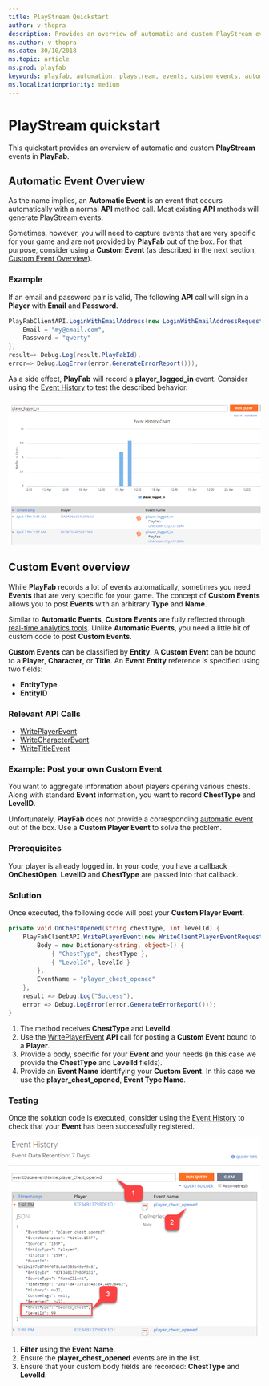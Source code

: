 ```yaml
---
title: PlayStream Quickstart
author: v-thopra
description: Provides an overview of automatic and custom PlayStream events in PlayFab.
ms.author: v-thopra
ms.date: 30/10/2018
ms.topic: article
ms.prod: playfab
keywords: playfab, automation, playstream, events, custom events, automatic events
ms.localizationpriority: medium
---
```


# PlayStream quickstart

This quickstart provides an overview of automatic and custom **PlayStream** events in **PlayFab**.

## Automatic Event Overview

As the name implies, an **Automatic Event** is an event that occurs automatically with a normal **API** method call. Most existing **API** methods will generate PlayStream events.

Sometimes, however, you will need to capture events that are very specific for your game and are not provided by **PlayFab** out of the box. For that purpose, consider using a **Custom Event** (as described in the next section, [Custom Event Overview](#custom-event-overview)).

### Example

If an email and password pair is valid, The following **API** call will sign in a **Player** with **Email** and **Password**.

```csharp
PlayFabClientAPI.LoginWithEmailAddress(new LoginWithEmailAddressRequest() {
    Email = "my@email.com",
    Password = "qwerty"
}, 
result=> Debug.Log(result.PlayFabId), 
error=> Debug.LogError(error.GenerateErrorReport()));
```

As a side effect, **PlayFab** will record a **player_logged_in** event. Consider using the [Event History](event-history.md) to test the described behavior.

![Game Manager - Event History Chart](media/tutorials/game-manager-event-history-chart.png)  

## Custom Event overview

While **PlayFab** records a lot of events automatically, sometimes you need **Events** that are very specific for your game. The concept of **Custom Events** allows you to post **Events** with an arbitrary **Type** and **Name**.

Similar to **Automatic Events**, **Custom Events** are fully reflected through [real-time analytics tools](../../analytics/metrics/real-time-analytics-core-concepts.md). Unlike **Automatic Events**, you need a little bit of custom code to post **Custom Events**.

**Custom Events** can be classified by **Entity**. A **Custom Event** can be bound to a **Player**, **Character**, or **Title**. An **Event Entity** reference is specified using two fields:

- **EntityType**
- **EntityID**

### Relevant API Calls

- [WritePlayerEvent](xref:titleid.playfabapi.com.client.analytics.writeplayerevent)
- [WriteCharacterEvent](xref:titleid.playfabapi.com.client.analytics.writecharacterevent)
- [WriteTitleEvent](xref:titleid.playfabapi.com.client.analytics.writetitleevent)

### Example: Post your own Custom Event

You want to aggregate information about players opening various chests. Along with standard **Event** information, you want to record **ChestType** and **LevelID**.

Unfortunately, **PlayFab** does not provide a corresponding [automatic event](#automatic-event-overview) out of the box. Use a **Custom Player Event** to solve the problem.

### Prerequisites

Your player is already logged in. In your code, you have a callback **OnChestOpen**. **LevelID** and **ChestType** are passed into that callback.

### Solution

Once executed, the following code will post your **Custom Player Event**.

```csharp
private void OnChestOpened(string chestType, int levelId) {
    PlayFabClientAPI.WritePlayerEvent(new WriteClientPlayerEventRequest() {
        Body = new Dictionary<string, object>() {
            { "ChestType", chestType },
            { "LevelId", levelId }
        },
        EventName = "player_chest_opened"
    },
    result => Debug.Log("Success"),
    error => Debug.LogError(error.GenerateErrorReport()));
}
```

1. The method receives **ChestType** and **LevelId**.
2. Use the [WritePlayerEvent](xref:titleid.playfabapi.com.client.analytics.writeplayerevent) **API** call for posting a **Custom Event** bound to a **Player**.
3. Provide a body, specific for your **Event** and your needs (in this case we provide the **ChestType** and **LevelId** fields).
4. Provide an **Event Name** identifying your **Custom Event**. In this case we use the **player_chest_opened**, **Event Type Name**.

### Testing

Once the solution code is executed, consider using the [Event History](event-history.md) to check that your **Event** has been successfully registered.

![Game Manager - Event History Detail](media/tutorials/game-manager-event-history-detail.png)  

1. **Filter** using the **Event Name**.
2. Ensure the **player_chest_opened** events are in the list.
3. Ensure that your custom body fields are recorded: **ChestType** and **LevelId**.
